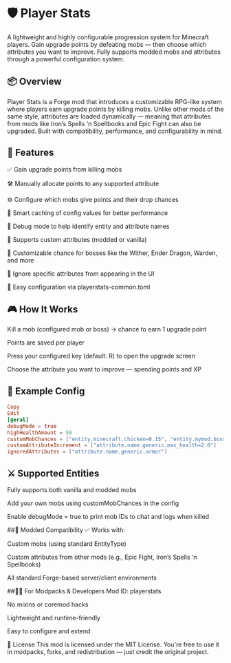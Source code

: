 # 🛡️ Player Stats
A lightweight and highly configurable progression system for Minecraft players.
Gain upgrade points by defeating mobs — then choose which attributes you want to improve.
Fully supports modded mobs and attributes through a powerful configuration system.

## 📦 Overview
Player Stats is a Forge mod that introduces a customizable RPG-like system where players earn upgrade points by killing mobs.
Unlike other mods of the same style, attributes are loaded dynamically — meaning that attributes from mods like Iron’s Spells ‘n Spellbooks and Epic Fight can also be upgraded.
Built with compatibility, performance, and configurability in mind.

## 🎯 Features
✅ Gain upgrade points from killing mobs

🛠️ Manually allocate points to any supported attribute

⚙️ Configure which mobs give points and their drop chances

🧠 Smart caching of config values for better performance

🧪 Debug mode to help identify entity and attribute names

🔁 Supports custom attributes (modded or vanilla)

🧟 Customizable chance for bosses like the Wither, Ender Dragon, Warden, and more

🚫 Ignore specific attributes from appearing in the UI

🔧 Easy configuration via playerstats-common.toml

## 🎮 How It Works
Kill a mob (configured mob or boss) → chance to earn 1 upgrade point

Points are saved per player

Press your configured key (default: R) to open the upgrade screen

Choose the attribute you want to improve — spending points and XP

## 🔧 Example Config
```toml
Copy
Edit
[geral]
debugMode = true
highHealthAmount = 50
customMobChances = ["entity.minecraft.chicken=0.15", "entity.mymod.bossmob=0.75"]
customAttributeIncrement = ["attribute.name.generic.max_health=2.0"]
ignoredAttributes = ["attribute.name.generic.armor"]
```

## ⚔️ Supported Entities
Fully supports both vanilla and modded mobs

Add your own mobs using customMobChances in the config

Enable debugMode = true to print mob IDs to chat and logs when killed

##🧩 Modded Compatibility
✅ Works with:

Custom mobs (using standard EntityType)

Custom attributes from other mods (e.g., Epic Fight, Iron’s Spells ‘n Spellbooks)

All standard Forge-based server/client environments

##🧑‍💻 For Modpacks & Developers
Mod ID: playerstats

No mixins or coremod hacks

Lightweight and runtime-friendly

Easy to configure and extend

📜 License
This mod is licensed under the MIT License.
You're free to use it in modpacks, forks, and redistribution — just credit the original project.
